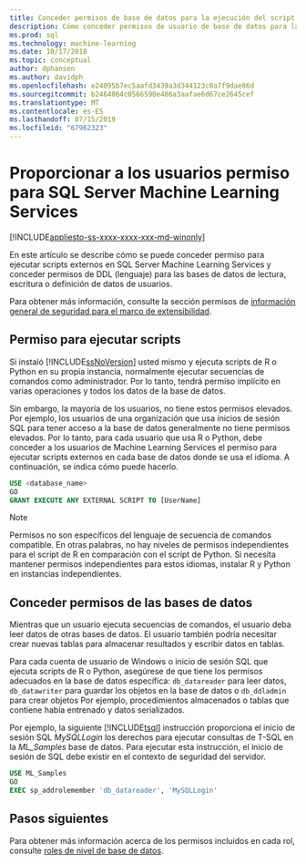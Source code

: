 ```yaml
---
title: Conceder permisos de base de datos para la ejecución del script R y Python - SQL Server Machine Learning Services
description: Cómo conceder permisos de usuario de base de datos para la ejecución de scripts de R y Python en SQL Server Machine Learning Services.
ms.prod: sql
ms.technology: machine-learning
ms.date: 10/17/2018
ms.topic: conceptual
author: dphansen
ms.author: davidph
ms.openlocfilehash: e24095b7ec5aafd3439a3d344123c0a7f9dae86d
ms.sourcegitcommit: b2464064c0566590e486a3aafae6d67ce2645cef
ms.translationtype: MT
ms.contentlocale: es-ES
ms.lasthandoff: 07/15/2019
ms.locfileid: "67962323"
---
```

# <a name="give-users-permission-to-sql-server-machine-learning-services"></a>Proporcionar a los usuarios permiso para SQL Server Machine Learning Services
[!INCLUDE[appliesto-ss-xxxx-xxxx-xxx-md-winonly](../../includes/appliesto-ss-xxxx-xxxx-xxx-md-winonly.md)]

En este artículo se describe cómo se puede conceder permiso para ejecutar scripts externos en SQL Server Machine Learning Services y conceder permisos de DDL (lenguaje) para las bases de datos de lectura, escritura o definición de datos de usuarios.

Para obtener más información, consulte la sección permisos de [información general de seguridad para el marco de extensibilidad](../../advanced-analytics/concepts/security.md#permissions).

<a name="permissions-external-script"></a>

## <a name="permission-to-run-scripts"></a>Permiso para ejecutar scripts

Si instaló [!INCLUDE[ssNoVersion](../../includes/ssnoversion-md.md)] usted mismo y ejecuta scripts de R o Python en su propia instancia, normalmente ejecutar secuencias de comandos como administrador. Por lo tanto, tendrá permiso implícito en varias operaciones y todos los datos de la base de datos.

Sin embargo, la mayoría de los usuarios, no tiene estos permisos elevados. Por ejemplo, los usuarios de una organización que usa inicios de sesión SQL para tener acceso a la base de datos generalmente no tiene permisos elevados. Por lo tanto, para cada usuario que usa R o Python, debe conceder a los usuarios de Machine Learning Services el permiso para ejecutar scripts externos en cada base de datos donde se usa el idioma. A continuación, se indica cómo puede hacerlo.

```sql
USE <database_name>
GO
GRANT EXECUTE ANY EXTERNAL SCRIPT TO [UserName]
```

> [!NOTE]
> Permisos no son específicos del lenguaje de secuencia de comandos compatible. En otras palabras, no hay niveles de permisos independientes para el script de R en comparación con el script de Python. Si necesita mantener permisos independientes para estos idiomas, instalar R y Python en instancias independientes.

<a name="permissions-db"></a> 

## <a name="grant-databases-permissions"></a>Conceder permisos de las bases de datos

Mientras que un usuario ejecuta secuencias de comandos, el usuario deba leer datos de otras bases de datos. El usuario también podría necesitar crear nuevas tablas para almacenar resultados y escribir datos en tablas.

Para cada cuenta de usuario de Windows o inicio de sesión SQL que ejecuta scripts de R o Python, asegúrese de que tiene los permisos adecuados en la base de datos específica: `db_datareader` para leer datos, `db_datawriter` para guardar los objetos en la base de datos o `db_ddladmin` para crear objetos Por ejemplo, procedimientos almacenados o tablas que contiene había entrenado y datos serializados.

Por ejemplo, la siguiente [!INCLUDE[tsql](../../includes/tsql-md.md)] instrucción proporciona el inicio de sesión SQL *MySQLLogin* los derechos para ejecutar consultas de T-SQL en la *ML_Samples* base de datos. Para ejecutar esta instrucción, el inicio de sesión de SQL debe existir en el contexto de seguridad del servidor.

```sql
USE ML_Samples
GO
EXEC sp_addrolemember 'db_datareader', 'MySQLLogin'
```

## <a name="next-steps"></a>Pasos siguientes

Para obtener más información acerca de los permisos incluidos en cada rol, consulte [roles de nivel de base de datos](../../relational-databases/security/authentication-access/database-level-roles.md).